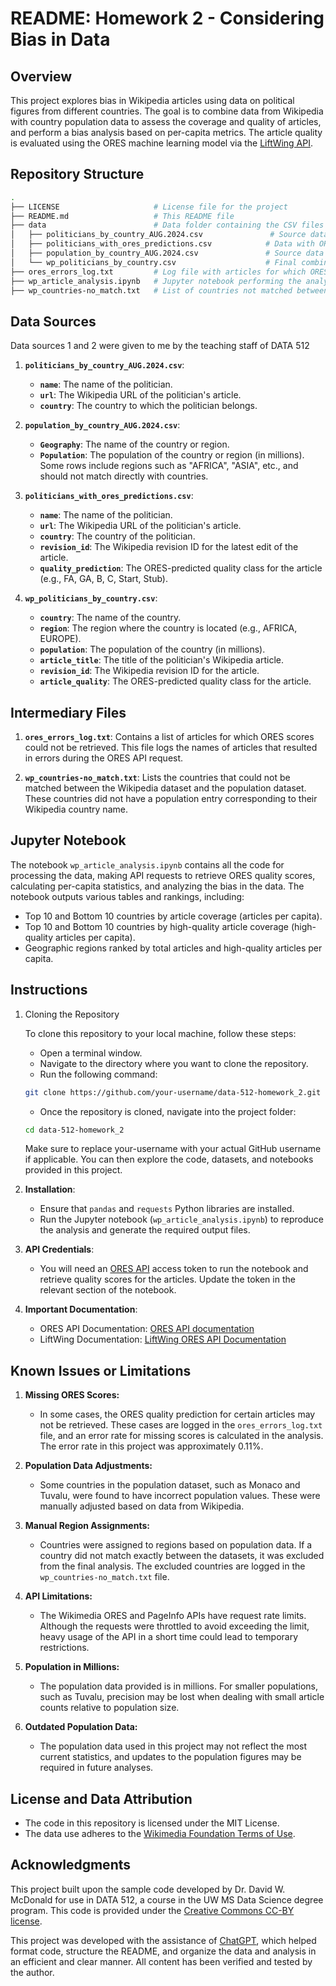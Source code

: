 # README: Homework 2 - Considering Bias in Data

## Overview

This project explores bias in Wikipedia articles using data on political figures from different countries. The goal is to combine data from Wikipedia with country population data to assess the coverage and quality of articles, and perform a bias analysis based on per-capita metrics. The article quality is evaluated using the ORES machine learning model via the [LiftWing API](https://wikitech.wikimedia.org/wiki/Machine_Learning/LiftWing).

## Repository Structure

```bash
.
├── LICENSE                     # License file for the project
├── README.md                   # This README file
├── data                        # Data folder containing the CSV files used/generated
│   ├── politicians_by_country_AUG.2024.csv               # Source data of politicians
│   ├── politicians_with_ores_predictions.csv            # Data with ORES quality predictions for each article
│   ├── population_by_country_AUG.2024.csv               # Source data of population statistics by country
│   └── wp_politicians_by_country.csv                    # Final combined data with articles, quality scores, and population
├── ores_errors_log.txt         # Log file with articles for which ORES scores couldn't be retrieved
├── wp_article_analysis.ipynb   # Jupyter notebook performing the analysis
├── wp_countries-no_match.txt   # List of countries not matched between the Wikipedia and population datasets
```

## Data Sources

Data sources 1 and 2 were given to me by the teaching staff of DATA 512

1. **`politicians_by_country_AUG.2024.csv`**:
   - **`name`**: The name of the politician.
   - **`url`**: The Wikipedia URL of the politician's article.
   - **`country`**: The country to which the politician belongs.

2. **`population_by_country_AUG.2024.csv`**:
   - **`Geography`**: The name of the country or region.
   - **`Population`**: The population of the country or region (in millions). Some rows include regions such as "AFRICA", "ASIA", etc., and should not match directly with countries.

3. **`politicians_with_ores_predictions.csv`**:
   - **`name`**: The name of the politician.
   - **`url`**: The Wikipedia URL of the politician's article.
   - **`country`**: The country of the politician.
   - **`revision_id`**: The Wikipedia revision ID for the latest edit of the article.
   - **`quality_prediction`**: The ORES-predicted quality class for the article (e.g., FA, GA, B, C, Start, Stub).

4. **`wp_politicians_by_country.csv`**:
   - **`country`**: The name of the country.
   - **`region`**: The region where the country is located (e.g., AFRICA, EUROPE).
   - **`population`**: The population of the country (in millions).
   - **`article_title`**: The title of the politician's Wikipedia article.
   - **`revision_id`**: The Wikipedia revision ID for the article.
   - **`article_quality`**: The ORES-predicted quality class for the article.

## Intermediary Files

1. **`ores_errors_log.txt`**: Contains a list of articles for which ORES scores could not be retrieved. This file logs the names of articles that resulted in errors during the ORES API request.
   
2. **`wp_countries-no_match.txt`**: Lists the countries that could not be matched between the Wikipedia dataset and the population dataset. These countries did not have a population entry corresponding to their Wikipedia country name.

## Jupyter Notebook

The notebook `wp_article_analysis.ipynb` contains all the code for processing the data, making API requests to retrieve ORES quality scores, calculating per-capita statistics, and analyzing the bias in the data. The notebook outputs various tables and rankings, including:

- Top 10 and Bottom 10 countries by article coverage (articles per capita).
- Top 10 and Bottom 10 countries by high-quality article coverage (high-quality articles per capita).
- Geographic regions ranked by total articles and high-quality articles per capita.

## Instructions

1. Cloning the Repository

   To clone this repository to your local machine, follow these steps:

    - Open a terminal window.
    - Navigate to the directory where you want to clone the repository.
    - Run the following command:

    ```bash
    git clone https://github.com/your-username/data-512-homework_2.git
    ```
    
    - Once the repository is cloned, navigate into the project folder:


    ```bash
    cd data-512-homework_2
    ```

    Make sure to replace your-username with your actual GitHub username if applicable. You can then explore the code, datasets, and notebooks provided in this project.

2. **Installation**:
   - Ensure that `pandas` and `requests` Python libraries are installed.
   - Run the Jupyter notebook (`wp_article_analysis.ipynb`) to reproduce the analysis and generate the required output files.

3. **API Credentials**:
   - You will need an [ORES API](https://ores.wikimedia.org) access token to run the notebook and retrieve quality scores for the articles. Update the token in the relevant section of the notebook.

4. **Important Documentation**:
   * ORES API Documentation: [ORES API documentation](https://ores.wikimedia.org)
   * LiftWing Documentation: [LiftWing ORES API Documentation](https://wikitech.wikimedia.org/wiki/Machine_Learning/LiftWing/Usage)

## Known Issues or Limitations

1. **Missing ORES Scores:**
   - In some cases, the ORES quality prediction for certain articles may not be retrieved. These cases are logged in the `ores_errors_log.txt` file, and an error rate for missing scores is calculated in the analysis. The error rate in this project was approximately 0.11%.
   
2. **Population Data Adjustments:**
   - Some countries in the population dataset, such as Monaco and Tuvalu, were found to have incorrect population values. These were manually adjusted based on data from Wikipedia.
   
3. **Manual Region Assignments:**
   - Countries were assigned to regions based on population data. If a country did not match exactly between the datasets, it was excluded from the final analysis. The excluded countries are logged in the `wp_countries-no_match.txt` file.
   
4. **API Limitations:**
   - The Wikimedia ORES and PageInfo APIs have request rate limits. Although the requests were throttled to avoid exceeding the limit, heavy usage of the API in a short time could lead to temporary restrictions.
   
5. **Population in Millions:**
   - The population data provided is in millions. For smaller populations, such as Tuvalu, precision may be lost when dealing with small article counts relative to population size.
   
6. **Outdated Population Data:**
   - The population data used in this project may not reflect the most current statistics, and updates to the population figures may be required in future analyses.


## License and Data Attribution
* The code in this repository is licensed under the MIT License.
* The data use adheres to the [Wikimedia Foundation Terms of Use](https://foundation.wikimedia.org/wiki/Terms_of_Use).

## Acknowledgments
This project built upon the sample code developed by Dr. David W. McDonald for use in DATA 512, a course in the UW MS Data Science degree program. This code is provided under the [Creative Commons CC-BY license](https://creativecommons.org/).

This project was developed with the assistance of [ChatGPT](https://openai.com/chatgpt), which helped format code, structure the README, and organize the data and analysis in an efficient and clear manner. All content has been verified and tested by the author.


